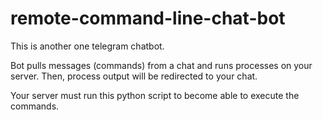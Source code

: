 # remote-command-line-chat-bot
This is another one telegram chatbot. 

Bot pulls messages (commands) from a chat and runs processes on your server.
Then, process output will be redirected to your chat.

Your server must run this python script to become able to execute the commands.
